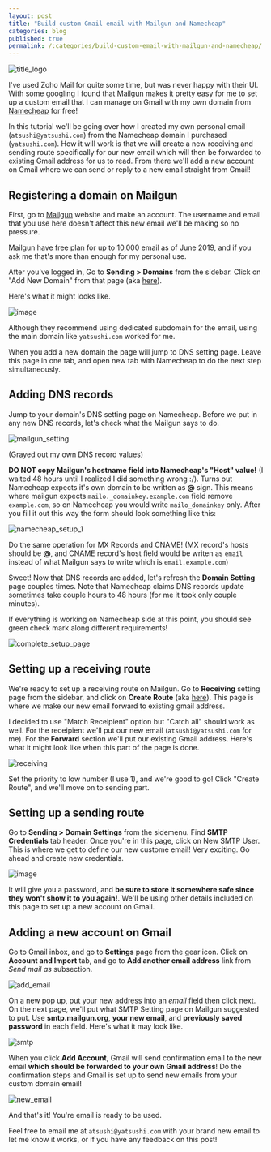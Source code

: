 ```yaml
---
layout: post
title: "Build custom Gmail email with Mailgun and Namecheap"
categories: blog
published: true
permalink: /:categories/build-custom-email-with-mailgun-and-namecheap/
---
```


![title_logo](https://user-images.githubusercontent.com/9669739/59276449-478fc480-8c99-11e9-862a-3759cd4c75a5.png)

I've used Zoho Mail for quite some time, but was never happy with their UI. With some googling I found that [Mailgun](https://www.mailgun.com) makes it pretty easy for me to set up a custom email that I can manage on Gmail with my own domain from [Namecheap](https://www.namecheap.com) for free!

In this tutorial we'll be going over how I created my own personal email (`atsushi@yatsushi.com`) from the Namecheap domain I purchased (`yatsushi.com`). How it will work is that we will create a new receiving and sending route specifically for our new email which will then be forwarded to existing Gmail address for us to read. From there we'll add a new account on Gmail where we can send or reply to a new email straight from Gmail! 

## Registering a domain on Mailgun

First, go to [Mailgun](https://www.mailgun.com) website and make an account. The username and email that you use here doesn't affect this new email we'll be making so no pressure.

Mailgun have free plan for up to 10,000 email as of June 2019, and if you ask me that's more than enough for my personal use.

After you've logged in, Go to **Sending > Domains** from the sidebar. Click on "Add New Domain" from that page (aka [here](https://app.mailgun.com/app/sending/domains/new)).

Here's what it might looks like.

![image](https://user-images.githubusercontent.com/9669739/59275093-a0119280-8c96-11e9-90d9-c298d42e1359.png)

Although they recommend using dedicated subdomain for the email, using the main domain like `yatsushi.com` worked for me.

When you add a new domain the page will jump to DNS setting page. Leave this page in one tab, and open new tab with Namecheap to do the next step simultaneously.

## Adding DNS records

Jump to your domain's DNS setting page on Namecheap. Before we put in any new DNS records, let's check what the Mailgun says to do.

![mailgun_setting](https://user-images.githubusercontent.com/9669739/59277364-0f898100-8c9b-11e9-9820-280573395aaf.png)

(Grayed out my own DNS record values)

**DO NOT copy Mailgun's hostname field into Namecheap's "Host" value!** (I waited 48 hours until I realized I did something wrong :/). Turns out Namecheap expects it's own domain to be written as **@** sign. This means where mailgun expects `mailo._domainkey.example.com` field remove `example.com`, so on Namecheap you would write `mailo_domainkey` only. After you fill it out this way the form should look something like this:

![namecheap_setup_1](https://user-images.githubusercontent.com/9669739/59277981-1a90e100-8c9c-11e9-8e12-01e5153fccf1.png)

Do the same operation for MX Records and CNAME! (MX record's hosts should be **@**, and CNAME record's host field would be writen as `email` instead of what Mailgun says to write which is `email.example.com`)

Sweet! Now that DNS records are added, let's refresh the **Domain Setting** page couples times. Note that Namecheap claims DNS records update sometimes take couple hours to 48 hours (for me it took only couple minutes).

If everything is working on Namecheap side at this point, you should see green check mark along different requirements!

![complete_setup_page](https://user-images.githubusercontent.com/9669739/59281205-d30d5380-8ca1-11e9-92b2-63d610d60a0f.png)

## Setting up a receiving route

We're ready to set up a receiving route on Mailgun. Go to **Receiving** setting page from the sidebar, and click on **Create Route** (aka [here](https://app.mailgun.com/app/receiving/routes/new)). This page is where we make our new email forward to existing gmail address.

I decided to use "Match Receipient" option but "Catch all" should work as well. For the receipient we'll put our new email (`atsushi@yatsushi.com` for me). For the **Forward** section we'll put our existing Gmail address. Here's what it might look like when this part of the page is done.

![receiving](https://user-images.githubusercontent.com/9669739/59509077-faa32c80-8eea-11e9-9773-d825ea71bea2.png)

Set the priority to low number (I use 1), and we're good to go! Click "Create Route", and we'll move on to sending part.

## Setting up a sending route

Go to **Sending > Domain Settings** from the sidemenu. Find **SMTP Credentials** tab header. Once you're in this page, click on New SMTP User. This is where we get to define our new custome email! Very exciting. Go ahead and create new credentials.

![image](https://user-images.githubusercontent.com/9669739/59509729-cdf01480-8eec-11e9-8117-4b3ba87304e6.png)

It will give you a password, and **be sure to store it somewhere safe since they won't show it to you again!**. We'll be using other details included on this page to set up a new account on Gmail.

## Adding a new account on Gmail

Go to Gmail inbox, and go to **Settings** page from the gear icon. Click on **Account and Import** tab, and go to **Add another email address** link from *Send mail as* subsection.

![add_email](https://user-images.githubusercontent.com/9669739/59511920-85d3f080-8ef2-11e9-9815-70e7ca189546.png)

On a new pop up, put your new address into an *email* field then click next. On the next page, we'll put what SMTP Setting page on Mailgun suggested to put. Use **smtp.mailgun.org**, **your new email**, and **previously saved password** in each field. Here's what it may look like.

![smtp](https://user-images.githubusercontent.com/9669739/59510683-48ba2f00-8eef-11e9-8e5a-bba7aa445c1e.png)

When you click **Add Account**, Gmail will send confirmation email to the new email __which should be forwarded to your own Gmail address__! Do the confirmation steps and Gmail is set up to send new emails from your custom domain email!

![new_email](https://user-images.githubusercontent.com/9669739/59511768-1b22b500-8ef2-11e9-82a8-ae2234506627.png)

And that's it! You're email is ready to be used.

Feel free to email me at `atsushi@yatsushi.com` with your brand new email to let me know it works, or if you have any feedback on this post! 
